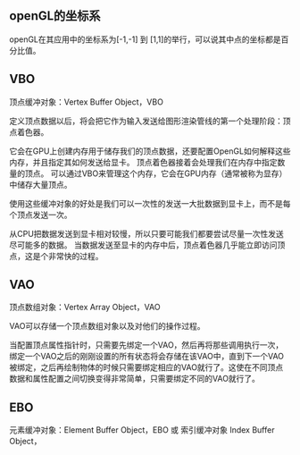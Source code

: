 ## openGL的坐标系
openGL在其应用中的坐标系为[-1,-1] 到 [1,1]的举行，可以说其中点的坐标都是百分比值。

## VBO
顶点缓冲对象：Vertex Buffer Object，VBO

定义顶点数据以后，将会把它作为输入发送给图形渲染管线的第一个处理阶段：顶点着色器。

它会在GPU上创建内存用于储存我们的顶点数据，还要配置OpenGL如何解释这些内存，并且指定其如何发送给显卡。
顶点着色器接着会处理我们在内存中指定数量的顶点。
可以通过VBO来管理这个内存，它会在GPU内存（通常被称为显存）中储存大量顶点。

使用这些缓冲对象的好处是我们可以一次性的发送一大批数据到显卡上，而不是每个顶点发送一次。

从CPU把数据发送到显卡相对较慢，所以只要可能我们都要尝试尽量一次性发送尽可能多的数据。
当数据发送至显卡的内存中后，顶点着色器几乎能立即访问顶点，这是个非常快的过程。


## VAO
顶点数组对象：Vertex Array Object，VAO

VAO可以存储一个顶点数组对象以及对他们的操作过程。

当配置顶点属性指针时，只需要先绑定一个VAO，然后再将那些调用执行一次，绑定一个VAO之后的刚刚设置的所有状态将会存储在该VAO中，直到下一个VAO被绑定，之后再绘制物体的时候只需要绑定相应的VAO就行了。这使在不同顶点数据和属性配置之间切换变得非常简单，只需要绑定不同的VAO就行了。

## EBO
元素缓冲对象：Element Buffer Object，EBO 或 索引缓冲对象 Index Buffer Object，